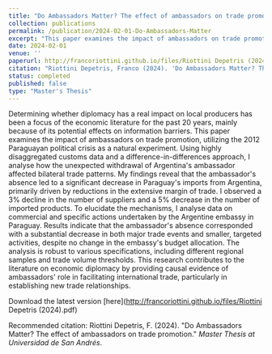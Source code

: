 ```yaml
---
title: "Do Ambassadors Matter? The effect of ambassadors on trade promotion"
collection: publications
permalink: /publication/2024-02-01-Do-Ambassadors-Matter
excerpt: "This paper examines the impact of ambassadors on trade promotion, utilizing the 2012 Paraguayan political crisis as a natural experiment. Using highly disaggregated customs data and a difference-in-differences approach, I analyse how the unexpected withdrawal of Argentina's ambassador affected bilateral trade patterns. My findings reveal that the ambassador's absence led to a significant decrease in Paraguay's imports from Argentina, primarily driven by reductions in the extensive margin of trade. I observed a 3% decline in the number of suppliers and a 5% decrease in the number of imported products. To elucidate the mechanisms, I analyse data on commercial and specific actions undertaken by the Argentine embassy in Paraguay. Results indicate that the ambassador's absence corresponded with a substantial decrease in both major trade events and smaller, targeted activities, despite no change in the embassy's budget allocation. The analysis is robust to various specifications, including different regional samples and trade volume thresholds. This research contributes to the literature on economic diplomacy by providing causal evidence of ambassadors' role in facilitating international trade, particularly in establishing new trade relationships."
date: 2024-02-01
venue: ''
paperurl: http://francoriottini.github.io/files/Riottini Depetris (2024).pdf
citation: "Riottini Depetris, Franco (2024). 'Do Ambassadors Matter? The effect of ambassadors on trade promotion.' <i>Master Thesis at Universidad de San Andrés</i>."
status: completed
published: false
type: "Master's Thesis"
---
```


Determining whether diplomacy has a real impact on local producers has been a focus of the economic literature for the past 20 years, mainly because of its potential effects on information barriers. This paper examines the impact of ambassadors on trade promotion, utilizing the 2012 Paraguayan political crisis as a natural experiment. Using highly disaggregated customs data and a difference-in-differences approach, I analyse how the unexpected withdrawal of Argentina's ambassador affected bilateral trade patterns. My findings reveal that the ambassador's absence led to a significant decrease in Paraguay's imports from Argentina, primarily driven by reductions in the extensive margin of trade. I observed a 3% decline in the number of suppliers and a 5% decrease in the number of imported products. To elucidate the mechanisms, I analyse data on commercial and specific actions undertaken by the Argentine embassy in Paraguay. Results indicate that the ambassador's absence corresponded with a substantial decrease in both major trade events and smaller, targeted activities, despite no change in the embassy's budget allocation. The analysis is robust to various specifications, including different regional samples and trade volume thresholds. This research contributes to the literature on economic diplomacy by providing causal evidence of ambassadors' role in facilitating international trade, particularly in establishing new trade relationships.

Download the latest version [here](http://francoriottini.github.io/files/Riottini Depetris (2024).pdf)

Recommended citation: Riottini Depetris, F. (2024). &quot;Do Ambassadors Matter? The effect of ambassadors on trade promotion.&quot; <i> Master Thesis at Universidad de San Andrés</i>.
